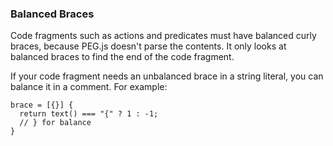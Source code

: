 ### Balanced Braces

Code fragments such as actions and predicates must have balanced curly braces, because PEG.js doesn't parse the contents. It only looks at balanced braces to find the end of the code fragment.

If your code fragment needs an unbalanced brace in a string literal, you can balance it in a comment. For example:

```pegjs
brace = [{}] {
  return text() === "{" ? 1 : -1;
  // } for balance
}
```
